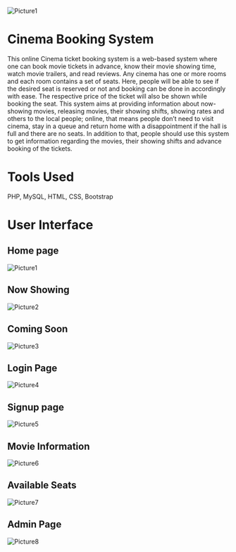 ![Picture1](https://user-images.githubusercontent.com/30067218/128339059-ed536358-fd93-42e0-a169-0e64fa130144.jpg)
# Cinema Booking System
This online Cinema ticket booking system is a web-based system where one can 
book movie tickets in advance, know their movie showing time, watch movie trailers, and 
read reviews. Any cinema has one or more rooms and each room contains a set of seats. Here, 
people will be able to see if the desired seat is reserved or not and booking can be done in
accordingly with ease. The respective price of the ticket will also be shown while booking the 
seat. This system aims at providing information about now-showing movies, releasing 
movies, their showing shifts, showing rates and others to the local people; online, that means 
people don’t need to visit cinema, stay in a queue and return home with a disappointment if 
the hall is full and there are no seats. In addition to that, people should use this system to get 
information regarding the movies, their showing shifts and advance booking of the tickets.

# Tools Used
PHP, MySQL, HTML, CSS, Bootstrap

# User Interface

## Home page
![Picture1](https://user-images.githubusercontent.com/30067218/128339069-97dcc94e-766d-4ddf-998f-eeb79743cacd.jpg)

## Now Showing
![Picture2](https://user-images.githubusercontent.com/30067218/128340911-8f95e0c0-a2e7-43a3-82e7-c1e514099f1a.jpg)

## Coming Soon
![Picture3](https://user-images.githubusercontent.com/30067218/128340919-1f20ba00-ed96-4166-8424-55258a1ef1c4.jpg)

## Login Page
![Picture4](https://user-images.githubusercontent.com/30067218/128340933-e5b241b1-2faa-4300-b032-ff5fc1f8a02d.jpg)

## Signup page
![Picture5](https://user-images.githubusercontent.com/30067218/128340962-960f06c8-fa02-4eb1-a6ca-4242aab5256a.png)

## Movie Information
![Picture6](https://user-images.githubusercontent.com/30067218/128340973-c197cfdc-94a0-4097-9fea-4662db54743e.jpg)

## Available Seats
![Picture7](https://user-images.githubusercontent.com/30067218/128340999-0b409dfe-19dd-4964-86a1-0fe632d36ce0.jpg)

## Admin Page
![Picture8](https://user-images.githubusercontent.com/30067218/128341008-6d9461e6-fb07-43b8-946c-1432f55a5fb5.jpg)
